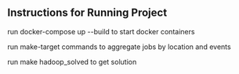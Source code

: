## Instructions for Running Project ##

run docker-compose up --build to start docker containers

run make-target commands to aggregate jobs by location and events 

run make hadoop_solved to get solution
